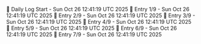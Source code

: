 📅 Daily Log Start - Sun Oct 26 12:41:19 UTC 2025
📌 Entry 1/9 - Sun Oct 26 12:41:19 UTC 2025
📌 Entry 2/9 - Sun Oct 26 12:41:19 UTC 2025
📌 Entry 3/9 - Sun Oct 26 12:41:19 UTC 2025
📌 Entry 4/9 - Sun Oct 26 12:41:19 UTC 2025
📌 Entry 5/9 - Sun Oct 26 12:41:19 UTC 2025
📌 Entry 6/9 - Sun Oct 26 12:41:19 UTC 2025
📌 Entry 7/9 - Sun Oct 26 12:41:19 UTC 2025
